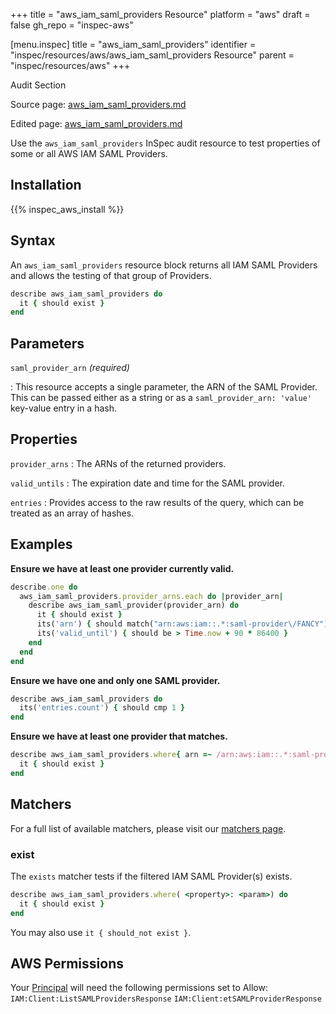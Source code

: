 +++
title = "aws_iam_saml_providers Resource"
platform = "aws"
draft = false
gh_repo = "inspec-aws"

[menu.inspec]
title = "aws_iam_saml_providers"
identifier = "inspec/resources/aws/aws_iam_saml_providers Resource"
parent = "inspec/resources/aws"
+++

<div class="admonition-note">
<p class="admonition-note-title">Audit Section</p>
<div class="admonition-note-text">
<p>Source page: <a href="https://github.com/inspec/inspec-aws/blob/main/docs/resources/aws_iam_saml_providers.md">aws_iam_saml_providers.md</a></p>
<p>Edited page: <a href="https://github.com/ianmadd/inspec-aws/blob/im/hugo/docs-chef-io/content/inspec/resources/aws_iam_saml_providers.md">aws_iam_saml_providers.md</a></p>
</div>
</div>



Use the `aws_iam_saml_providers` InSpec audit resource to test properties of some or all AWS IAM SAML Providers.

## Installation

{{% inspec_aws_install %}}

## Syntax

An `aws_iam_saml_providers` resource block returns all IAM SAML Providers and allows the testing of that group of Providers.

```ruby
describe aws_iam_saml_providers do
  it { should exist }
end
```


## Parameters

`saml_provider_arn` _(required)_

: This resource accepts a single parameter, the ARN of the SAML Provider.
  This can be passed either as a string or as a `saml_provider_arn: 'value'` key-value entry in a hash.

## Properties

`provider_arns`
: The ARNs of the returned providers.

`valid_untils`
: The expiration date and time for the SAML provider.

`entries`
: Provides access to the raw results of the query, which can be treated as an array of hashes.

## Examples

**Ensure we have at least one provider currently valid.**

```ruby
describe.one do
  aws_iam_saml_providers.provider_arns.each do |provider_arn|
    describe aws_iam_saml_provider(provider_arn) do
      it { should exist }
      its('arn') { should match("arn:aws:iam::.*:saml-provider\/FANCY") }
      its('valid_until') { should be > Time.now + 90 * 86400 }
    end
  end
end
```

**Ensure we have one and only one SAML provider.**

```ruby
describe aws_iam_saml_providers do
  its('entries.count') { should cmp 1 }
end
```

**Ensure we have at least one provider that matches.**

```ruby
describe aws_iam_saml_providers.where{ arn =~ /arn:aws:iam::.*:saml-provider\/FANCY/ } do
  it { should exist }
end
```

## Matchers

For a full list of available matchers, please visit our [matchers page](https://www.inspec.io/docs/reference/matchers/).

### exist

The `exists` matcher tests if the filtered IAM SAML Provider(s) exists.

```ruby
describe aws_iam_saml_providers.where( <property>: <param>) do
  it { should exist }
end
```
You may also use `it { should_not exist }`.

## AWS Permissions

Your [Principal](https://docs.aws.amazon.com/IAM/latest/UserGuide/intro-structure.html#intro-structure-principal) will need the following permissions set to Allow:
`IAM:Client:ListSAMLProvidersResponse`
`IAM:Client:etSAMLProviderResponse`

